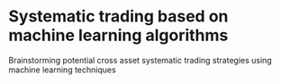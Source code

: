 # Systematic trading based on machine learning algorithms 
Brainstorming potential cross asset systematic trading strategies using machine learning techniques
